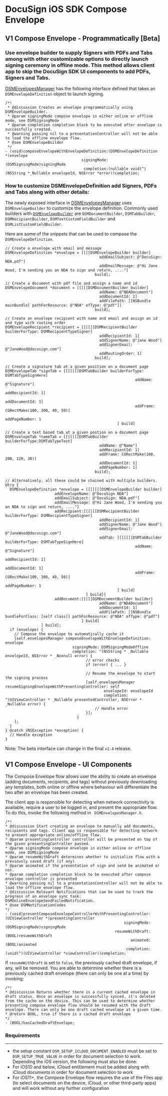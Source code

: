 
# DocuSign iOS SDK Compose Envelope

## V1 Compose Envelope - Programmatically [Beta]

### Use envelope builder to supply Signers with PDFs and Tabs among with other customizable options to directly launch signing ceremony in offline mode. This method allows client app to skip the DocuSign SDK UI components to add PDFs, Signers and Tabs.

[DSMEnvelopesManager](DocuSignSDK.framework/Headers/DSMEnvelopesManager.h) has the following interface defined that takes an `DSMEnvelopeDefinition` object to launch signing.

```
/*!
 * @discussion Creates an envelope programmatically using DSMEnvelopeBuilder.
 * @param signingMode compose envelope in either online or offline mode, see DSMSigningMode
 * @param completion completion block to be executed after envelope is successfully created.
 * @warning passing nil to a presentationController will not be able to load the offline envelope flow.
 * @see DSMEnvelopeBuilder
 */
- (void)composeEnvelopeWithEnvelopeDefinition:(DSMEnvelopeDefinition *)envelope
                                  signingMode:(DSMSigningMode)signingMode
                                   completion:(nullable void(^)(NSString *_Nullable envelopeId, NSError *error))completion;
```

### How to customize DSMEnvelopeDefinition add Signers, PDFs and Tabs along with other details:

The newly exposed interface in [DSMEnvelopesManager](DocuSignSDK.framework/Headers/DSMEnvelopesManager.h) uses `DSMEnvelopeBuilder` to customize the envelope definition. Commonly used builders with [`DSMEnvelopeBuilder`](DocuSignSDK.framework/Headers/DSMEnvelopeBuilder.h) are `DSMDocumentBuilder`, `DSMTabBuilder`, `DSMRecipientBuilder`, `DSMTextCustomFieldBuilder` and `DSMListCustomFieldBuilder`. 

Here are some of the snippets that can be used to compose the `DSMEnvelopeDefinition`.

```
// Create a envelope with email and message
DSMEnvelopeDefinition *envelope = [[[[DSMEnvelopeBuilder builder]
                                          addEmailSubject: @"DocuSign: NDA.pdf"]
                                          addEmailMessage: @"Hi Jane Wood, I'm sending you an NDA to sign and return, ...."]
                                        build];

// Create a document with pdf file and assign a name and id
DSMEnvelopeDocument *document = [[[[[DSMDocumentBuilder builder]
                                          addName: @"NDADocument"]
                                          addDocumentId: 1]
                                          addFilePath: [[NSBundle mainBundle] pathForResource: @"NDA" ofType: @"pdf"]] 
                                        build];

// Create an envelope recipient with name and email and assign an id and type with routing order
DSMEnvelopeRecipient *recipient = [[[[[[DSMRecipientBuilder builderForType: DSMRecipientTypeSigner]
                                          addRecipientId: 1]
                                          addSignerName: @"Jane Wood"]
                                          addSignerEmail: @"JaneWood@docusign.com"]
                                          addRoutingOrder: 1] 
                                        build];

// Create a signature tab at a given position on a document page
DSMEnvelopeTab *signTab = [[[[[[[DSMTabBuilder builderForType: DSMTabTypeSignHere]
                                                          addName: @"Signature"]
                                                          addRecipientId: 1]
                                                          addDocumentId: 1]
                                                          addFrame: CGRectMake(100, 300, 40, 50)]
                                                          addPageNumber: 1
                                                  ] build]

// Create a text based tab at a given postion on a document page
DSMEnvelopeTab *nameTab = [[[[[[[DSMTabBuilder builderForType:DSMTabTypeText]
                                          addName: @"Name"]
                                          addRecipientId: 1]
                                          addFrame: CGRectMake(100, 200, 120, 30)]
                                          addDocumentId: 1]
                                          addPageNumber: 1] 
                                        build];

// Alternatively, all these could be chained with multiple builders.
@try {
  DSMEnvelopeDefinition *envelope = [[[[[[[DSMEnvelopeBuilder builder]
                      addEnvelopeName: @"DocuSign NDA"]
                      addEmailSubject: @"DocuSign: NDA.pdf"]
                      addEmailMessage: @"Hi Jane Wood, I'm sending you an NDA to sign and return, ...."]
                      addRecipient:[[[[[[DSMRecipientBuilder builderForType: DSMRecipientTypeSigner]
                                          addRecipientId: 1]
                                          addSignerName: @"Jane Wood"]
                                          addSignerEmail: @"JaneWood@docusign.com"]
                                          addTab: [[[[[[[DSMTabBuilder builderForType: DSMTabTypeSignHere]
                                                          addName: @"Signature"]
                                                          addRecipientId: 1]
                                                          addDocumentId: 1]
                                                          addFrame: CGRectMake(100, 300, 40, 50)]
                                                          addPageNumber: 1
                                                  ] build]
                                    ] build]] 
                      addDocument:[[[[[DSMDocumentBuilder builder]
                                          addName: @"NDADocument"]
                                          addDocumentId: 1]
                                          addFilePath: [[NSBundle bundleForClass: [self class]] pathForResource: @"NDA" ofType: @"pdf"]
                                  ] build]
                ] build];
  if (envelope) {
    // Compose the envelope to automatically cache it
    [self.envelopesManager composeEnvelopeWithEnvelopeDefinition: envelope
                              signingMode: DSMSigningModeOffline
                              completion: ^(NSString * _Nullable envelopeId, NSError * _Nonnull error) {
                                    // error checks
                                    if (error) { ... }

                                    // Resume the envelope to start the signing process
                                    [self.envelopesManager resumeSigningEnvelopeWithPresentingController: self
                                            envelopeId: envelopeId
                                            completion: ^(UIViewController * _Nullable presentedController, NSError * _Nullable error) {
                                        // Handle error
                                    }];                                
                                }
    ];
  }
} @catch (NSException *exception) {
  // Handle exception
}
```
Note: The beta interface can change in the final `v2.4` release.

## V1 Compose Envelope - UI Components

The Compose Envelope flow allows user the ability to create an envelope (adding documents, recipients, and tags) without previously downloading any templates, both online or offline where behaviour will differentiate the two after an envelope has been created.

The client app is responsible for detecting when network connectivity is available, require a user to be logged in, and present the appropriate flow. To do this, invoke the following method in ` DSMEnvelopesManager.h`.

```
/*!
* @discussion Start creating an envelope to manually add documents, recipients and tags. Client app is responsible for detecting network to present appropriate online/offline flow.
* @param presentingController controller will be presented on top of the given presentingController passed.
* @param signingMode compose envelope in either online or offline mode, see DSMSigningMode
* @param resumeWithDraft determines whether to initialize flow with a previously saved draft (if any)
* @param animated if the presentation of sign and send be animated or not.
* @param completion completion block to be executed after compose envelope controller is presented
* @warning passing nil to a presentationController will not be able to load the offline envelope flow.
* @discussion Relevant Notifications that can be used to track the progress of an envelope sync task: DSMOnlineEnvelopeSendFailedNotification.
* @see DSMNotificationCodes
*/
- (void)presentComposeEnvelopeControllerWithPresentingController:(UIViewController *)presentingController
                                                     signingMode:(DSMSigningMode)signingMode
                                                 resumeWithDraft:(BOOL)resumeWithDraft
                                                        animated:(BOOL)animated
                                                      completion:(void(^)(UIViewController *viewController))completion;
```                                                      

If `resumeWithDraft` is set to `false`, the previously cached draft envelope, if any, will be removed. 
You are able to determine whether there is a previously cached draft envelope (there can only be one at a time) by invoking:

```
/*!
* @discussion Returns whether there is a current cached envelope in draft status. Once an envelope is successfully synced, it's deleted from the cache on the device. This can be used to determine whether presenting compose envelope flow should be resumed with the draft envelope. There can only be one draft cached envelope at a given time.
* @return BOOL, true if there is a cached draft envelope
*/
- (BOOL)hasCachedDraftEnvelope;
```

### Requirements
----------------------
- the setup constant `DSM_SETUP_ICLOUD_DOCUMENT_ENABLED` must be set to `DSM_SETUP_TRUE_VALUE` in order for document selection to work. Depending the iOS version, the following must also be done:
- For iOS10 and below, iCloud entitlement must be added along with iCloud documents in order for document selection to work
- For iOS11+, the Compose Envelope flow requires the use of the Files app (to select documents on the device, iCloud, or other third-party apps) and will work without any further configuration
